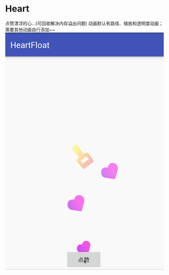 # Heart
点赞漂浮的心...(可回收解决内存溢出问题)
动画默认有路径、缩放和透明度动画；需要其他动画自行添加~~
![Image](https://github.com/msilemsile/Heart/blob/master/demo.gif)
